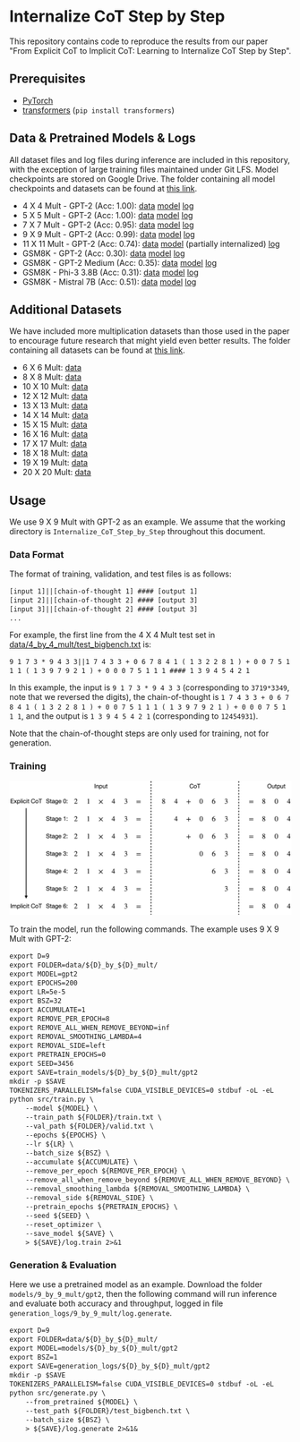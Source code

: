 # Internalize CoT Step by Step

This repository contains code to reproduce the results from our paper "From Explicit CoT to Implicit CoT: Learning to Internalize CoT Step by Step".

## Prerequisites

* [PyTorch](https://pytorch.org/get-started/locally/)
* [transformers](https://github.com/huggingface/transformers) (`pip install transformers`)

## Data & Pretrained Models & Logs

All dataset files and log files during inference are included in this repository, with the exception of large training files maintained under Git LFS. Model checkpoints are stored on Google Drive. The folder containing all model checkpoints and datasets can be found at [this link](https://drive.google.com/drive/folders/1_riWn76CiUWcc-fB6KL__PSBF5zstF1T?usp=sharing).

* 4 X 4 Mult - GPT-2 (Acc: 1.00): [data](data/4_by_4_mult/) [model](https://drive.google.com/drive/folders/1cCqJmmwJA7wg0Q64f51WgASSnLVJ4ahO?usp=sharing) [log](logs/4_by_4_mult/gpt2/log.generate)
* 5 X 5 Mult - GPT-2 (Acc: 1.00): [data](data/5_by_5_mult/) [model](https://drive.google.com/drive/folders/1r80h5rLgAa1NpAzIknuvHB92nDT2j0Hz?usp=sharing) [log](logs/5_by_5_mult/gpt2/log.generate)
* 7 X 7 Mult - GPT-2 (Acc: 0.95): [data](data/7_by_7_mult/) [model](https://drive.google.com/drive/folders/1a8jbCV9d9o243qqsxKvgnwDVT27PfJry?usp=sharing) [log](logs/7_by_7_mult/gpt2/log.generate)
* 9 X 9 Mult - GPT-2 (Acc: 0.99): [data](data/9_by_9_mult/) [model](https://drive.google.com/drive/folders/1WQn00xYt_fuFaw-hsl9u-QavmBn8NUaD?usp=sharing) [log](logs/9_by_9_mult/gpt2/log.generate)
* 11 X 11 Mult - GPT-2 (Acc: 0.74): [data](data/11_by_11_mult/) [model](https://drive.google.com/drive/folders/1JuHal52yxN0oO0Q_FMhjp6Enr54wAVy6?usp=sharing) (partially internalized) [log](logs/11_by_11_mult_320_tokens_removed/gpt2/log.generate)
* GSM8K - GPT-2 (Acc: 0.30): [data](data/gsm8k/) [model](https://drive.google.com/drive/folders/1IUQ26DNqDrX0mfTSm19gqG5k1FxLZsr2?usp=sharing) [log](logs/gsm8k/gpt2/log.generate)
* GSM8K - GPT-2 Medium (Acc: 0.35): [data](data/gsm8k/) [model](https://drive.google.com/drive/folders/1-mJ8h9O8ztx0iWJxtgcP4LEJlxj6Cyln?usp=sharing) [log](logs/gsm8k/gpt2-medium/log.generate)
* GSM8K - Phi-3 3.8B (Acc: 0.31): [data](data/gsm8k/) [model](https://drive.google.com/drive/folders/1Jm1sk62WhDX2exiQmRKI53aW5jKXAZE9?usp=sharing) [log](logs/gsm8k/phi3-3.8B/log.generate)
* GSM8K - Mistral 7B (Acc: 0.51): [data](data/gsm8k/) [model](https://drive.google.com/drive/folders/1azfzWxf2jy1H7XAe-dAhtYFTPuh7tfmd?usp=sharing) [log](logs/gsm8k/mistral-7B/log.generate)

## Additional Datasets

We have included more multiplication datasets than those used in the paper to encourage future research that might yield even better results. The folder containing all datasets can be found at [this link](https://drive.google.com/drive/folders/1dbQYoZNhu4h7aQzp6b6s3CUOd2pMX0sB?usp=sharing).

* 6 X 6 Mult: [data](https://drive.google.com/drive/folders/1FkGl3r4nxJZfbmh_cfNIrdC6GVFqeE_N?usp=sharing)
* 8 X 8 Mult: [data](https://drive.google.com/drive/folders/1F_k292AiCTSSHyLSejQYhApdnQzs57F7?usp=sharing)
* 10 X 10 Mult: [data](https://drive.google.com/drive/folders/15CDOwZIHioEmgno8XlJ1xHqvAtyorBz_?usp=sharing)
* 12 X 12 Mult: [data](https://drive.google.com/drive/folders/1WBwVezO4IdtQAsndebprjiBHq7qiCwFH?usp=sharing)
* 13 X 13 Mult: [data](https://drive.google.com/drive/folders/1XLBOxh-wQZFXMZn5CDuHnj4fmhA0iV4M?usp=sharing)
* 14 X 14 Mult: [data](https://drive.google.com/drive/folders/1mmZH03btFnUFg94rGs5OdUA6Usajb8rq?usp=sharing)
* 15 X 15 Mult: [data](https://drive.google.com/drive/folders/1jw4lTvzoGhnFIec5QCsukKK14_sUWE9w?usp=sharing)
* 16 X 16 Mult: [data](https://drive.google.com/drive/folders/1V8dl6mOfgsdTvraY7S7ypx8fQ76a4aAr?usp=sharing)
* 17 X 17 Mult: [data](https://drive.google.com/drive/folders/1-tepTXJqjJcFbzPrpSI12_lhMTHOEn2T?usp=sharing)
* 18 X 18 Mult: [data](https://drive.google.com/drive/folders/1vc3aCAz7ypv2G2RgpSjKQRVqew0kxe8Q?usp=sharing)
* 19 X 19 Mult: [data](https://drive.google.com/drive/folders/1lL88kkGBI6umMVMs7LB0xw6CHvifcSFF?usp=sharing)
* 20 X 20 Mult: [data](https://drive.google.com/drive/folders/1dRav5OysRX2L-nOpgYpi0fOpDEbgtU_f?usp=sharing)

## Usage

We use 9 X 9 Mult with GPT-2 as an example. We assume that the working directory is `Internalize_CoT_Step_by_Step` throughout this document.

### Data Format

The format of training, validation, and test files is as follows:

```
[input 1]||[chain-of-thought 1] #### [output 1]
[input 2]||[chain-of-thought 2] #### [output 3]
[input 3]||[chain-of-thought 2] #### [output 3]
...
```

For example, the first line from the 4 X 4 Mult test set in [data/4_by_4_mult/test_bigbench.txt](data/4_by_4_mult/test_bigbench.txt) is:

```
9 1 7 3 * 9 4 3 3||1 7 4 3 3 + 0 6 7 8 4 1 ( 1 3 2 2 8 1 ) + 0 0 7 5 1 1 1 ( 1 3 9 7 9 2 1 ) + 0 0 0 7 5 1 1 1 #### 1 3 9 4 5 4 2 1
```

In this example, the input is `9 1 7 3 * 9 4 3 3` (corresponding to `3719*3349`, note that we reversed the digits), the chain-of-thought is `1 7 4 3 3 + 0 6 7 8 4 1 ( 1 3 2 2 8 1 ) + 0 0 7 5 1 1 1 ( 1 3 9 7 9 2 1 ) + 0 0 0 7 5 1 1 1`, and the output is `1 3 9 4 5 4 2 1` (corresponding to `12454931`).

Note that the chain-of-thought steps are only used for training, not for generation.

### Training

![](imgs/stepwise_internalization.png)

To train the model, run the following commands. The example uses 9 X 9 Mult with GPT-2:

```
export D=9
export FOLDER=data/${D}_by_${D}_mult/
export MODEL=gpt2
export EPOCHS=200
export LR=5e-5
export BSZ=32
export ACCUMULATE=1
export REMOVE_PER_EPOCH=8
export REMOVE_ALL_WHEN_REMOVE_BEYOND=inf
export REMOVAL_SMOOTHING_LAMBDA=4
export REMOVAL_SIDE=left
export PRETRAIN_EPOCHS=0
export SEED=3456
export SAVE=train_models/${D}_by_${D}_mult/gpt2
mkdir -p $SAVE
TOKENIZERS_PARALLELISM=false CUDA_VISIBLE_DEVICES=0 stdbuf -oL -eL python src/train.py \
    --model ${MODEL} \
    --train_path ${FOLDER}/train.txt \
    --val_path ${FOLDER}/valid.txt \
    --epochs ${EPOCHS} \
    --lr ${LR} \
    --batch_size ${BSZ} \
    --accumulate ${ACCUMULATE} \
    --remove_per_epoch ${REMOVE_PER_EPOCH} \
    --remove_all_when_remove_beyond ${REMOVE_ALL_WHEN_REMOVE_BEYOND} \
    --removal_smoothing_lambda ${REMOVAL_SMOOTHING_LAMBDA} \
    --removal_side ${REMOVAL_SIDE} \
    --pretrain_epochs ${PRETRAIN_EPOCHS} \
    --seed ${SEED} \
    --reset_optimizer \
    --save_model ${SAVE} \
    > ${SAVE}/log.train 2>&1
```

### Generation & Evaluation

Here we use a pretrained model as an example. Download the folder `models/9_by_9_mult/gpt2`, then the following command will run inference and evaluate both accuracy and throughput, logged in file `generation_logs/9_by_9_mult/log.generate`.

```
export D=9
export FOLDER=data/${D}_by_${D}_mult/
export MODEL=models/${D}_by_${D}_mult/gpt2
export BSZ=1
export SAVE=generation_logs/${D}_by_${D}_mult/gpt2
mkdir -p $SAVE
TOKENIZERS_PARALLELISM=false CUDA_VISIBLE_DEVICES=0 stdbuf -oL -eL python src/generate.py \
    --from_pretrained ${MODEL} \
    --test_path ${FOLDER}/test_bigbench.txt \
    --batch_size ${BSZ} \
    > ${SAVE}/log.generate 2>&1&
```
